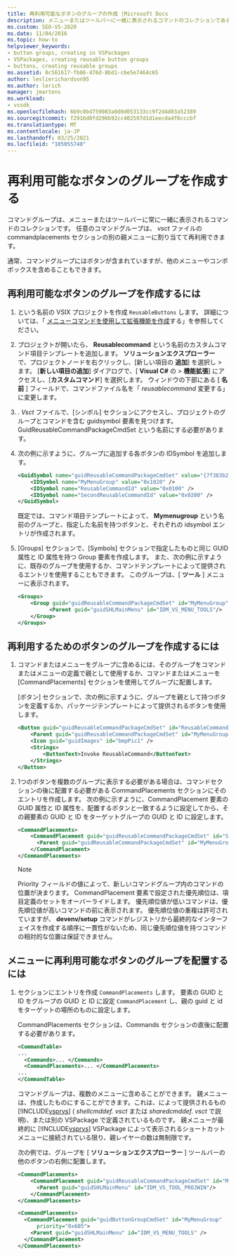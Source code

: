```yaml
---
title: 再利用可能なボタンのグループの作成 |Microsoft Docs
description: メニューまたはツールバーに一緒に表示されるコマンドのコレクションであるコマンドグループを作成する方法について説明します。
ms.custom: SEO-VS-2020
ms.date: 11/04/2016
ms.topic: how-to
helpviewer_keywords:
- button groups, creating in VSPackages
- VSPackages, creating reusable button groups
- buttons, creating reusable groups
ms.assetid: 0c561617-fb86-476d-8bd1-c6e5e7464c65
author: leslierichardson95
ms.author: lerich
manager: jmartens
ms.workload:
- vssdk
ms.openlocfilehash: 6b9c0bd759083a0d0d053133cc9f2d4d03a52389
ms.sourcegitcommit: f2916d8fd296b92cc402597d1d1eecda4f6cccbf
ms.translationtype: MT
ms.contentlocale: ja-JP
ms.lasthandoff: 03/25/2021
ms.locfileid: "105055740"
---
```

# <a name="create-reusable-groups-of-buttons"></a>再利用可能なボタンのグループを作成する
コマンドグループは、メニューまたはツールバーに常に一緒に表示されるコマンドのコレクションです。 任意のコマンドグループは、 *vsct* ファイルの commandplacements セクションの別の親メニューに割り当てて再利用できます。

 通常、コマンドグループにはボタンが含まれていますが、他のメニューやコンボボックスを含めることもできます。

## <a name="to-create-a-reusable-group-of-buttons"></a>再利用可能なボタンのグループを作成するには

1. という名前の VSIX プロジェクトを作成 `ReusableButtons` します。 詳細については、「 [メニューコマンドを使用して拡張機能を作成](../extensibility/creating-an-extension-with-a-menu-command.md)する」を参照してください。

2. プロジェクトが開いたら、 **Reusablecommand** という名前のカスタムコマンド項目テンプレートを追加します。 **ソリューションエクスプローラー** で、プロジェクトノードを右クリックし、[新しい項目の **追加**] を選択し  >  ます。 [**新しい項目の追加**] ダイアログで、[ **Visual C#** の  >  **機能拡張**] にアクセスし、[**カスタムコマンド**] を選択します。 ウィンドウの下部にある [ **名前** ] フィールドで、コマンドファイル名を「 *reusablecommand* 変更する」に変更します。

3. *. Vsct* ファイルで、[シンボル] セクションにアクセスし、プロジェクトのグループとコマンドを含む guidsymbol 要素を見つけます。 GuidReusableCommandPackageCmdSet という名前にする必要があります。

4. 次の例に示すように、グループに追加する各ボタンの IDSymbol を追加します。

    ```xml
    <GuidSymbol name="guidReusableCommandPackageCmdSet" value="{7f383b2a-c6b9-4c1d-b4b8-a26dc5b60ca1}">
        <IDSymbol name="MyMenuGroup" value="0x1020" />
        <IDSymbol name="ReusableCommandId" value="0x0100" />
        <IDSymbol name="SecondReusableCommandId" value="0x0200" />
    </GuidSymbol>
    ```

     既定では、コマンド項目テンプレートによって、 **Mymenugroup** という名前のグループと、指定した名前を持つボタンと、それぞれの idsymbol エントリが作成されます。

5. [Groups] セクションで、[Symbols] セクションで指定したものと同じ GUID 属性と ID 属性を持つ Group 要素を作成します。 また、次の例に示すように、既存のグループを使用するか、コマンドテンプレートによって提供されるエントリを使用することもできます。 このグループは、[ **ツール** ] メニューに表示されます。

    ```xml
    <Groups>
        <Group guid="guidReusableCommandPackageCmdSet" id="MyMenuGroup" priority="0x0600">
              <Parent guid="guidSHLMainMenu" id="IDM_VS_MENU_TOOLS"/>
        </Group>
    </Groups>
    ```

## <a name="to-create-a-group-of-buttons-for-reuse"></a>再利用するためのボタンのグループを作成するには

1. コマンドまたはメニューをグループに含めるには、そのグループをコマンドまたはメニューの定義で親として使用するか、コマンドまたはメニューを [CommandPlacements] セクションを使用してグループに配置します。

     [ボタン] セクションで、次の例に示すように、グループを親として持つボタンを定義するか、パッケージテンプレートによって提供されるボタンを使用します。

    ```xml
    <Button guid="guidReusableCommandPackageCmdSet" id="ReusableCommandId" priority="0x0100" type="Button">
        <Parent guid="guidReusableCommandPackageCmdSet" id="MyMenuGroup" />
        <Icon guid="guidImages" id="bmpPic1" />
        <Strings>
            <ButtonText>Invoke ReusableCommand</ButtonText>
        </Strings>
    </Button>
    ```

2. 1つのボタンを複数のグループに表示する必要がある場合は、コマンドセクションの後に配置する必要がある CommandPlacements セクションにそのエントリを作成します。 次の例に示すように、CommandPlacement 要素の GUID 属性と ID 属性を、配置するボタンと一致するように設定してから、その親要素の GUID と ID をターゲットグループの GUID と ID に設定します。

    ```xml
    <CommandPlacements>
        <CommandPlacement guid="guidReusableCommandPackageCmdSet" id="SecondReusableCommandId" priority="0x105">
          <Parent guid="guidReusableCommandPackageCmdSet" id="MyMenuGroup" />
        </CommandPlacement>
    </CommandPlacements>
    ```

    > [!NOTE]
    > Priority フィールドの値によって、新しいコマンドグループ内のコマンドの位置が決まります。 CommandPlacement 要素で設定された優先順位は、項目定義のセットをオーバーライドします。 優先順位値が低いコマンドは、優先順位値が高いコマンドの前に表示されます。 優先順位値の重複は許可されていますが、 **devenv/setup** コマンドがレジストリから最終的なインターフェイスを作成する順序に一貫性がないため、同じ優先順位値を持つコマンドの相対的な位置は保証できません。

## <a name="to-put-a-reusable-group-of-buttons-on-a-menu"></a>メニューに再利用可能なボタンのグループを配置するには

1. セクションにエントリを作成 `CommandPlacements` します。 要素の GUID と ID をグループの GUID と ID に設定 `CommandPlacement` し、親の guid と id をターゲットの場所のものに設定します。

    CommandPlacements セクションは、Commands セクションの直後に配置する必要があります。

   ```xml
   <CommandTable>
   ...
     <Commands>... </Commands>
     <CommandPlacements>... </CommandPlacements>
   ...
   </CommandTable>
   ```

    コマンドグループは、複数のメニューに含めることができます。 親メニューは、作成したものにすることができます。これは、によって提供されるもの [!INCLUDE[vsprvs](../code-quality/includes/vsprvs_md.md)] ( *shellcmddef. vsct* または *sharedcmddef. vsct* で説明)、または別の VSPackage で定義されているものです。 親メニューが最終的に [!INCLUDE[vsprvs](../code-quality/includes/vsprvs_md.md)] VSPackage によって表示されるショートカットメニューに接続されている限り、親レイヤーの数は無制限です。

    次の例では、グループを [ **ソリューションエクスプローラー** ] ツールバーの他のボタンの右側に配置します。

   ```xml
   <CommandPlacements>
       <CommandPlacement guid="guidReusableCommandPackageCmdSet" id="MyMenuGroup" priority="0xF00">
         <Parent guid="guidSHLMainMenu" id="IDM_VS_TOOL_PROJWIN"/>
       </CommandPlacement>
   </CommandPlacements>
   ```

   ```xml
   <CommandPlacements>
     <CommandPlacement guid="guidButtonGroupCmdSet" id="MyMenuGroup"
         priority="0x605">
       <Parent guid="guidSHLMainMenu" id="IDM_VS_MENU_TOOLS" />
     </CommandPlacement>
   </CommandPlacements>

   ```

